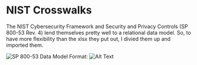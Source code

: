 # NIST Crosswalks

The NIST Cybersecurity Framework and Security and Privacy Controls (SP 800-53 Rev. 4) lend themselves pretty well to a relational data model.
So, to have more flexibility than the xlsx they put out, I divied them up and imported them.

![SP 800-53 Data Model](https://github.com/jburer/NIST-Crosswalk/images/SP800-53.jpg)
Format: ![Alt Text](url)